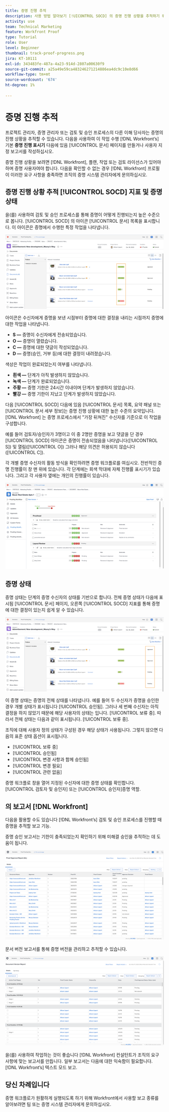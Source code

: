 ```yaml
---
title: 증명 진행 추적
description: 사용 방법 알아보기 [!UICONTROL SOCD] 의 증명 진행 상황을 추적하기 위한 지표, 증명 진행 상황 및 보고서 [!DNL  Workfront].
activity: use
team: Technical Marketing
feature: Workfront Proof
type: Tutorial
role: User
level: Beginner
thumbnail: track-proof-progress.png
jira: KT-10111
exl-id: 343483fe-487a-4a23-914d-2807a00630f9
source-git-commit: a25a49e59ca483246271214886ea4dc9c10e8d66
workflow-type: tm+mt
source-wordcount: '674'
ht-degree: 1%

---
```


# 증명 진행 추적

프로젝트 관리자, 증명 관리자 또는 검토 및 승인 프로세스의 다른 이해 당사자는 증명의 진행 상황을 추적할 수 있습니다. 다음을 사용하여 이 작업 수행 [!DNL Workfront’s] 기본 **증명 진행 표시기** 다음에 있음 [!UICONTROL 문서] 페이지를 만들거나 사용자 지정 보고서를 작성하십시오.

증명 진행 상황을 보려면 [!DNL Workfront], 플랜, 작업 또는 검토 라이선스가 있어야 하며 증명 사용자여야 합니다. 다음을 확인할 수 없는 경우 [!DNL Workfront] 프로필이 이러한 요구 사항을 충족하면 조직의 증명 시스템 관리자에게 문의하십시오.

## 증명 진행 상황 추적 [!UICONTROL SOCD] 지표 및 증명 상태

을(를) 사용하여 검토 및 승인 프로세스를 통해 증명이 어떻게 진행되는지 높은 수준으로 봅니다. [!UICONTROL SOCD] 의 아이콘 [!UICONTROL 문서] 목록을 표시합니다. 이 아이콘은 증명에서 수행한 특정 작업을 나타냅니다.

![의 이미지 [!UICONTROL 문서] 의 목록 [!DNL  Workfront] 이 포함된 프로젝트 [!UICONTROL SOCD] 강조 표시된 아이콘.](assets/manage-proofs-socd.png)

아이콘은 수신자에게 증명을 보낸 시점부터 증명에 대한 결정을 내리는 시점까지 증명에 대한 작업을 나타냅니다.

* **S —** 증명이 수신자에게 전송되었습니다.
* **O —** 증명이 열렸습니다.
* **C —** 증명에 대한 댓글이 작성되었습니다.
* **D —** 증명(승인, 거부 등)에 대한 결정이 내려졌습니다.

색상은 작업이 완료되었는지 여부를 나타냅니다.

* **흰색 —** 단계가 아직 발생하지 않았습니다.
* **녹색 —** 단계가 완료되었습니다.
* **주황 —** 증명 기한은 24시간 이내이며 단계가 발생하지 않았습니다.
* **빨강 —** 증명 기한이 지났고 단계가 발생하지 않았습니다.

다음 [!UICONTROL SOCD] 다음에 있음 [!UICONTROL 문서] 목록, 요약 패널 또는 [!UICONTROL 문서 세부 정보]는 증명 진행 상황에 대한 높은 수준의 요약입니다. [!DNL Workfront] 는 증명 프로세스에서 &quot;가장 뒤쳐진&quot; 수신자를 기준으로 이 작업을 구성합니다.

예를 들어 검토자/승인자가 3명이고 이 중 2명만 증명을 보고 댓글을 단 경우 [!UICONTROL SOCD] 아이콘은 증명이 전송되었음을 나타냅니다([!UICONTROL S]) 및 열림([!UICONTROL O]) 그러나 해당 의견은 허용되지 않습니다([!UICONTROL C]).

각 개별 증명 수신자의 활동 방식을 확인하려면 증명 워크플로를 여십시오. 전반적인 증명 진행률이 창 맨 위에 있습니다. 각 단계에는 회색 막대에 자체 진행률 표시기가 있습니다.  그리고 각 사용자 옆에는 개인의 진행률이 있습니다.

![의 이미지 [!UICONTROL 증명 워크플로] 문서의 섹션입니다.](assets/manage-proofs-socd-in-proofing-workflow-window.png)

## 증명 상태

증명 상태는 단계의 증명 수신자의 상태를 기반으로 합니다. 전체 증명 상태가 다음에 표시됨 [!UICONTROL 문서] 페이지, 오른쪽 [!UICONTROL SOCD] 지표를 통해 증명에 대한 결정이 있는지 쉽게 알 수 있습니다.

![의 이미지 [!UICONTROL 문서] 의 목록 [!DNL  Workfront] 프로젝트(전체 증명 상태 강조 표시)](assets/manage-proofs-overall-status.png)

이 증명 상태는 증명의 전체 상태를 나타냅니다. 예를 들어 두 수신자가 증명을 승인한 경우 개별 상태가 표시됩니다 [!UICONTROL 승인됨]. 그러나 세 번째 수신자는 아직 결정을 하지 않았기 때문에 해당 사용자의 상태는 입니다. [!UICONTROL 보류 중]. 따라서 전체 상태는 다음과 같이 표시됩니다. [!UICONTROL 보류 중].

조직에 대해 사용자 정의 상태가 구성된 경우 해당 상태가 사용됩니다. 그렇지 않으면 다음의 표준 상태 옵션이 표시됩니다.

* [!UICONTROL 보류 중]
* [!UICONTROL 승인됨]
* [!UICONTROL 변경 사항과 함께 승인됨]
* [!UICONTROL 변경 필요]
* [!UICONTROL 관련 없음]

증명 워크플로 창을 열어 지정된 수신자에 대한 증명 상태를 확인합니다. [!UICONTROL 검토자 및 승인자] 또는 [!UICONTROL 승인자]증명 역할.

## 의 보고서 [!DNL Workfront]

다음을 활용할 수도 있습니다 [!DNL Workfront’s] 검토 및 승인 프로세스를 진행할 때 증명을 추적할 보고 기능.

증명 승인 보고서는 기한이 충족되었는지 확인하기 위해 미해결 승인을 추적하는 데 도움이 됩니다.

![의 증명 승인 보고서 이미지 [!DNL  Workfront].](assets/proof-approval-report.png)

문서 버전 보고서를 통해 증명 버전을 관리하고 추적할 수 있습니다.

![의 문서 버전 보고서 이미지 [!DNL  Workfront].](assets/document-version-report.png)

을(를) 사용하여 작업하는 것이 좋습니다 [!DNL Workfront] 컨설턴트가 조직의 요구 사항에 맞는 보고서를 만듭니다. 일부 보고서는 다음에 대한 익숙함이 필요합니다. [!DNL Workfront’s] 텍스트 모드 보고.

## 당신 차례입니다

증명 워크플로가 원활하게 실행되도록 하기 위해 Workfront에서 사용할 보고 종류를 알아보려면 팀 또는 증명 시스템 관리자에게 문의하십시오.

<!--
### Learn more
* Learn to create reports in [!DNL Workfront] with the Basic Report Creation course.
* View progress and status of a proof
* View activity on a proof within [!DNL Workfront]
-->
